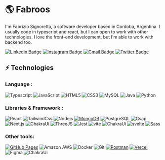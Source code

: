 # 🌎  Fabroos

I'm Fabrizio Signoretta, a software developer based in Cordoba, Argentina.
I usually code in typescript and react, but I can open to work with other technologies.
I love the front-end development, but I'm able to work with backend too.

[![Linkedin Badge](https://img.shields.io/badge/signorettafabrizio-blue?style=flat-square&logo=Linkedin&logoColor=white&link=https://www.linkedin.com/in/signorettafabrizio/)](https://www.linkedin.com/in/signorettafabrizio/)
[![Instagram Badge](https://img.shields.io/badge/-fabroos.s-purple?style=flat-square&logo=instagram&logoColor=white&link=https://instagram.com/fabroos.s/)](https://instagram.com/fabroos.s)
[![Gmail Badge](https://img.shields.io/badge/-signorettafabrizio@gmail.com-c14438?style=flat-square&logo=Gmail&logoColor=white&link=mailto:signorettafabrizio@gmail.com)](mailto:signorettafabrizio@gmail.com)
[![Twitter Badge](https://img.shields.io/badge/-fabroos-darkred?style=flat-square&logo=Twitter&color=blue&logoColor=white&link=https://www.twitter.com/fabroos)](https://www.twitter.com/fabroos)



## ⚡ Technologies

### Language :
![Typescript](https://img.shields.io/badge/-Typescript-black?style=flat-square&logo=typescript&color=white)
![JavaScript](https://img.shields.io/badge/-JavaScript-black?style=flat-square&logo=javascript)
![HTML5](https://img.shields.io/badge/-HTML5-E34F26?style=flat-square&logo=html5&logoColor=white)
![CSS3](https://img.shields.io/badge/-CSS3-1572B6?style=flat-square&logo=css3)
![MySQL](https://img.shields.io/badge/-MySQL-black?style=flat-square&logo=mysql)
![Java](https://img.shields.io/badge/-java-E34A86?style=flat-square&logo=openjdk)
![Python](https://img.shields.io/badge/-Python-ddd?style=flat-square&logo=python)

### Libraries & Framework :

![React](https://img.shields.io/badge/-React-black?style=flat-square&logo=react)
![TailwindCss](https://img.shields.io/badge/-TailwindCss-563D7C?&logo=tailwindcss)
![Nodejs](https://img.shields.io/badge/-Nodejs-black?style=flat-square&logo=Node.js)
<a href="#"><img alt="MongoDB" src ="https://img.shields.io/badge/MongoDB-%234ea94b.svg?logo=mongodb&logoColor=white"></a>
![PostgreSQL](https://img.shields.io/badge/-PostgreSQL-336791?style=flat-square&logo=postgresql)
![Gsap](https://img.shields.io/badge/-Gsap-222?style=flat-square&logo=greensock)
![Next.js](https://img.shields.io/badge/-NextJS-000?style=flat-square&logo=next.js)
![ChakraUi](https://img.shields.io/badge/-ChakraUI-ccc?style=flat-square&logo=chakraui)
![ThreeJS](https://img.shields.io/badge/-ThreeJS-000?style=flat-square&logo=three.js)
![Jest](https://img.shields.io/badge/-Jest-336791?style=flat-square&logo=jest)
![vite](https://img.shields.io/badge/-Vite-ddd?style=flat-square&logo=vite)
![ChakraUi](https://img.shields.io/badge/-Express-0a0?style=flat-square&logo=express)
![svelte](https://img.shields.io/badge/-Svelte-f0f0f0?style=flat-square&logo=svelte)
![Sass](https://img.shields.io/badge/-Sass-black?style=flat-square&logo=sass)



### Other tools:

<a href="#"><img alt="GitHub Pages" src="https://img.shields.io/badge/GitHub%20Pages-%23327FC7.svg?logo=github&logoColor=white"></a>
![Amazon AWS](https://img.shields.io/badge/Amazon%20AWS-232F3E?style=flat-square&logo=amazon-aws)
![Docker](https://img.shields.io/badge/-Docker-black?style=flat-square&logo=docker)
![Git](https://img.shields.io/badge/-Git-black?style=flat-square&logo=git)
<a href="#"><img alt="Postman" src="https://img.shields.io/badge/Postman-FF6C37?logo=postman&logoColor=white"></a>
<a href="#"><img alt="Vercel" src="https://img.shields.io/badge/Vercel%20-%23000000.svg?logo=vercel&logoColor=white"></a>
![Figma](https://img.shields.io/badge/-Figma-349?style=flat-square&logo=figma)
![ChakraUi](https://img.shields.io/badge/-Illustrator-ccc?style=flat-square&logo=adobeillustrator)
